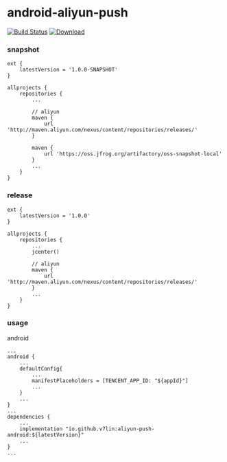 # android-aliyun-push

[![Build Status](https://cloud.drone.io/api/badges/v7lin/android-aliyun-push/status.svg)](https://cloud.drone.io/v7lin/android-aliyun-push)
[ ![Download](https://api.bintray.com/packages/v7lin/maven/aliyun-push-android/images/download.svg) ](https://bintray.com/v7lin/maven/aliyun-push-android/_latestVersion)

### snapshot

````
ext {
    latestVersion = '1.0.0-SNAPSHOT'
}

allprojects {
    repositories {
        ...

        // aliyun
        maven {
            url 'http://maven.aliyun.com/nexus/content/repositories/releases/'
        }

        maven {
            url 'https://oss.jfrog.org/artifactory/oss-snapshot-local'
        }
        ...
    }
}
````

### release

````
ext {
    latestVersion = '1.0.0'
}

allprojects {
    repositories {
        ...
        jcenter()

        // aliyun
        maven {
            url 'http://maven.aliyun.com/nexus/content/repositories/releases/'
        }
        ...
    }
}
````

### usage

android
````
...
android {
    ...
    defaultConfig{
        ...
        manifestPlaceholders = [TENCENT_APP_ID: "${appId}"]
        ...
    }
    ...
}
...
dependencies {
    ...
    implementation "io.github.v7lin:aliyun-push-android:${latestVersion}"
    ...
}
...
````
